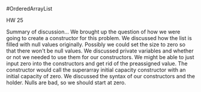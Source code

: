 #OrderedArrayList

HW 25

Summary of discussion...
We brought up the question of how we were going to create a constructor for this problem. We discussed how the list is filled with null values originally. Possibly we could set the size to zero so that there won't be null values. We discussed private variables and whether or not we needed to use them for our constructors. We might be able to just input zero into the constructors and get rid of the preassigned value. The constructor would call the superarray initial capacity constructor with an initial capacity of zero. We discussed the syntax of our constructors and the holder. Nulls are bad, so we should start at zero.
